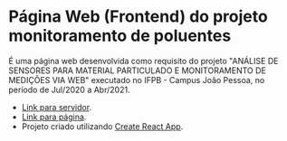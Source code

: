 # Página Web (Frontend) do projeto monitoramento de poluentes

É uma página web desenvolvida como requisito do projeto "ANÁLISE DE SENSORES PARA MATERIAL PARTICULADO E MONITORAMENTO DE MEDIÇÕES VIA WEB" executado no IFPB - Campus João Pessoa, no período de Jul/2020 a Abr/2021.

* [Link para servidor](https://github.com/igor-stefan/server-gas/tree/master).
* [Link para página](http://monitoramento-poluentes-2020.herokuapp.com/).
* Projeto criado utilizando [Create React App](https://github.com/facebook/create-react-app).
